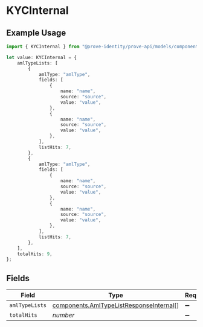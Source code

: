 # KYCInternal

## Example Usage

```typescript
import { KYCInternal } from "@prove-identity/prove-api/models/components";

let value: KYCInternal = {
    amlTypeLists: [
        {
            amlType: "amlType",
            fields: [
                {
                    name: "name",
                    source: "source",
                    value: "value",
                },
                {
                    name: "name",
                    source: "source",
                    value: "value",
                },
            ],
            listHits: 7,
        },
        {
            amlType: "amlType",
            fields: [
                {
                    name: "name",
                    source: "source",
                    value: "value",
                },
                {
                    name: "name",
                    source: "source",
                    value: "value",
                },
            ],
            listHits: 7,
        },
    ],
    totalHits: 9,
};
```

## Fields

| Field                                                                                              | Type                                                                                               | Required                                                                                           | Description                                                                                        |
| -------------------------------------------------------------------------------------------------- | -------------------------------------------------------------------------------------------------- | -------------------------------------------------------------------------------------------------- | -------------------------------------------------------------------------------------------------- |
| `amlTypeLists`                                                                                     | [components.AmlTypeListResponseInternal](../../models/components/amltypelistresponseinternal.md)[] | :heavy_minus_sign:                                                                                 | N/A                                                                                                |
| `totalHits`                                                                                        | *number*                                                                                           | :heavy_minus_sign:                                                                                 | N/A                                                                                                |